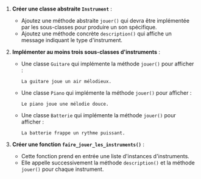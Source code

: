 1. **Créer une classe abstraite `Instrument`** :

   - Ajoutez une méthode abstraite `jouer()` qui devra être implémentée par les sous-classes pour produire un son spécifique.
   - Ajoutez une méthode concrète `description()` qui affiche un message indiquant le type d'instrument.

2. **Implémenter au moins trois sous-classes d'instruments** :

   - Une classe `Guitare` qui implémente la méthode `jouer()` pour afficher :
     ```
     La guitare joue un air mélodieux.
     ```
   - Une classe `Piano` qui implémente la méthode `jouer()` pour afficher :
     ```
     Le piano joue une mélodie douce.
     ```
   - Une classe `Batterie` qui implémente la méthode `jouer()` pour afficher :
     ```
     La batterie frappe un rythme puissant.
     ```

3. **Créer une fonction `faire_jouer_les_instruments()`** :

   - Cette fonction prend en entrée une liste d'instances d'instruments.
   - Elle appelle successivement la méthode `description()` et la méthode `jouer()` pour chaque instrument.
